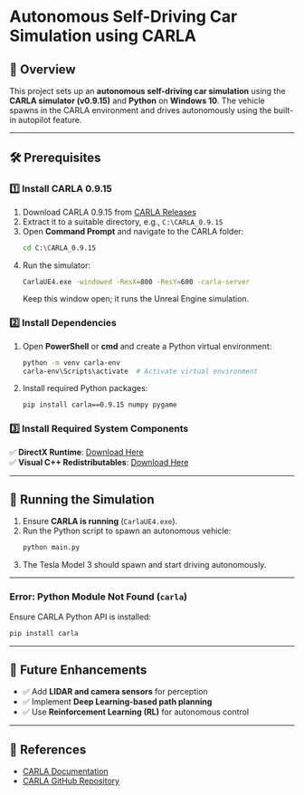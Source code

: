 # Autonomous Self-Driving Car Simulation using CARLA 

## 🚗 Overview
This project sets up an **autonomous self-driving car simulation** using the **CARLA simulator (v0.9.15)** and **Python** on **Windows 10**. The vehicle spawns in the CARLA environment and drives autonomously using the built-in autopilot feature.

---
## 🛠 Prerequisites
### 1️⃣ Install CARLA 0.9.15
1. Download CARLA 0.9.15 from [CARLA Releases](https://github.com/carla-simulator/carla/releases/tag/0.9.15)
2. Extract it to a suitable directory, e.g., `C:\CARLA_0.9.15`
3. Open **Command Prompt** and navigate to the CARLA folder:
   ```sh
   cd C:\CARLA_0.9.15
   ```
4. Run the simulator:
   ```sh
   CarlaUE4.exe -windowed -ResX=800 -ResY=600 -carla-server
   ```
   Keep this window open; it runs the Unreal Engine simulation.

### 2️⃣ Install Dependencies
1. Open **PowerShell** or **cmd** and create a Python virtual environment:
   ```sh
   python -m venv carla-env
   carla-env\Scripts\activate  # Activate virtual environment
   ```
2. Install required Python packages:
   ```sh
   pip install carla==0.9.15 numpy pygame
   ```

### 3️⃣ Install Required System Components
✅ **DirectX Runtime**: [Download Here](https://www.microsoft.com/en-us/download/details.aspx?id=35)  
✅ **Visual C++ Redistributables**: [Download Here](https://aka.ms/vs/17/release/vc_redist.x64.exe)

---
## 🚦 Running the Simulation
1. Ensure **CARLA is running** (`CarlaUE4.exe`).
2. Run the Python script to spawn an autonomous vehicle:
   ```sh
   python main.py
   ```
3. The Tesla Model 3 should spawn and start driving autonomously.

---

### **Error: Python Module Not Found (`carla`)**
Ensure CARLA Python API is installed:
```sh
pip install carla
```

---
## 🎯 Future Enhancements
- ✅ Add **LIDAR and camera sensors** for perception
- ✅ Implement **Deep Learning-based path planning**
- ✅ Use **Reinforcement Learning (RL)** for autonomous control

---
## 📌 References
- [CARLA Documentation](https://carla.readthedocs.io/)
- [CARLA GitHub Repository](https://github.com/carla-simulator/carla)


